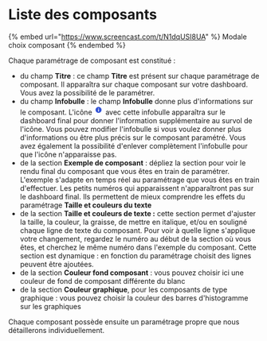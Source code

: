 # Liste des composants

{% embed url="https://www.screencast.com/t/N1dqUSI8UA" %}
Modale choix composant
{% endembed %}

Chaque paramétrage de composant est constitué :&#x20;

* du champ **Titre** : ce champ **Titre** est présent sur chaque paramétrage de composant. Il apparaîtra sur chaque composant sur votre dashboard. Vous avez la possibilité de le paramétrer.&#x20;
* du champ **Infobulle** : le champ **Infobulle** donne plus d'informations sur le composant. L'icône ![](<../../.gitbook/assets/image (52).png>) avec cette infobulle apparaîtra sur le dashboard final pour donner l'information supplémentaire au survol de l'icône. Vous pouvez modifier l'infobulle si vous voulez donner plus d'informations ou être plus précis sur le composant paramétré. Vous avez également la possibilité d'enlever complètement l'infobulle pour que l'icône n'apparaisse pas.&#x20;
* de la section **Exemple de composant** : dépliez la section pour voir le rendu final du composant que vous êtes en train de paramétrer. L'exemple s'adapte en temps réel au paramétrage que vous êtes en train d'effectuer. Les petits numéros qui apparaissent n'apparaîtront pas sur le dashboard final. Ils permettent de mieux comprendre les effets du paramétrage **Taille et couleurs du texte**
* de la section **Taille et couleurs de texte :** cette section permet d'ajuster la taille, la couleur, la graisse, de mettre en italique, et/ou en souligné chaque ligne de texte du composant. Pour voir à quelle ligne s'applique votre changement, regardez le numéro au début de la section où vous êtes, et cherchez le même numéro dans l'exemple du composant. Cette section est dynamique : en fonction du paramétrage choisit des lignes peuvent être ajoutées.&#x20;
* de la section **Couleur fond composant** : vous pouvez choisir ici une couleur de fond de composant différente du blanc
* de la section **Couleur graphique**, pour les composants de type graphique : vous pouvez choisir la couleur des barres d'histogramme sur les graphiques

Chaque composant possède ensuite un paramétrage propre que nous détaillerons individuellement.&#x20;
